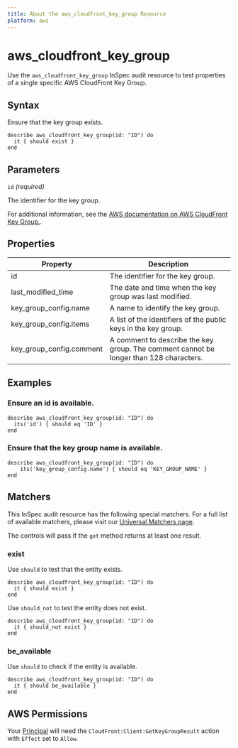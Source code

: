 ```yaml
---
title: About the aws_cloudfront_key_group Resource
platform: aws
---
```


# aws_cloudfront_key_group

Use the `aws_cloudfront_key_group` InSpec audit resource to test properties of a single specific AWS CloudFront Key Group.

## Syntax

Ensure that the key group exists.

    describe aws_cloudfront_key_group(id: "ID") do
      it { should exist }
    end

## Parameters

`id` _(required)_

The identifier for the key group.

For additional information, see the [AWS documentation on AWS CloudFront Key Group.](https://docs.aws.amazon.com/AWSCloudFormation/latest/UserGuide/aws-resource-cloudfront-keygroup.html).

## Properties

| Property | Description |  
| --- | --- | 
| id | The identifier for the key group. | 
| last_modified_time | The date and time when the key group was last modified. | 
| key_group_config.name | A name to identify the key group. | name |
| key_group_config.items | A list of the identifiers of the public keys in the key group. | 
| key_group_config.comment | A comment to describe the key group. The comment cannot be longer than 128 characters. | 

## Examples

### Ensure an id is available.
    describe aws_cloudfront_key_group(id: "ID") do
      its('id') { should eq 'ID' }
    end

### Ensure that the key group name is available.
    describe aws_cloudfront_key_group(id: "ID") do
        its('key_group_config.name') { should eq 'KEY_GROUP_NAME' }
    end

## Matchers

This InSpec audit resource has the following special matchers. For a full list of available matchers, please visit our [Universal Matchers page](https://www.inspec.io/docs/reference/matchers/).

The controls will pass if the `get` method returns at least one result.

### exist

Use `should` to test that the entity exists.

    describe aws_cloudfront_key_group(id: "ID") do
      it { should exist }
    end

Use `should_not` to test the entity does not exist.

    describe aws_cloudfront_key_group(id: "ID") do
      it { should_not exist }
    end

### be_available

Use `should` to check if the entity is available.

    describe aws_cloudfront_key_group(id: "ID") do
      it { should be_available }
    end

## AWS Permissions

Your [Principal](https://docs.aws.amazon.com/IAM/latest/UserGuide/intro-structure.html#intro-structure-principal) will need the `CloudFront:Client:GetKeyGroupResult` action with `Effect` set to `Allow`.